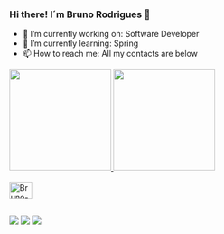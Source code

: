 ### Hi there! I´m Bruno Rodrigues 👋

- 🔭 I’m currently working on: Software Developer
- 🌱 I’m currently learning: Spring
- 📫 How to reach me: All my contacts are below

<div>
  <a href="https://github.com/rdbruno">
  <img height="180em" src="https://github-readme-stats.vercel.app/api?username=rdbruno&show_icons=true&theme=dracula&include_all_commits=true&count_private=true"/>
  <img height="180em" src="https://github-readme-stats.vercel.app/api/top-langs/?username=rdbruno&layout=compact&langs_count=16&theme=dracula"/>
</div>
  
<div style="display: inline_block">
  <br>
  <img align="center" alt="Bruno-Js" height="30" width="40" src="https://raw.githubusercontent.com/devicons/devicon/master/icons/javascript-original.svg">
<!--   <img align="center" alt="Bruno-Ts" height="30" width="40" src="">  
  <img align="center" alt="Bruno-HTML" height="30" width="40" src="">
  <img align="center" alt="Bruno-CSS" height="30" width="40" src="">
  <img align="center" alt="Bruno-Angular" height="30" width="40" src=""> -->
</div>

##
  
<div>
  <a href="mailto:brunodaniele.br@gmail.com" target="_blank"><img src="https://img.shields.io/badge/Gmail-D14836?style=for-the-badge&logo=gmail&logoColor=white" target="_blank"></a> 
  <a href="https://www.instagram.com/notbrunn_/" target="_blank"><img src="https://img.shields.io/badge/Instagram-E4405F?style=for-the-badge&logo=instagram&logoColor=white" target="_blank"></a> 
  <a href="https://www.linkedin.com/in/bruno-rodrigues-developer/" target="_blank"><img src="https://img.shields.io/badge/LinkedIn-0077B5?style=for-the-badge&logo=linkedin&logoColor=white" target="_blank"></a> 
</div>
